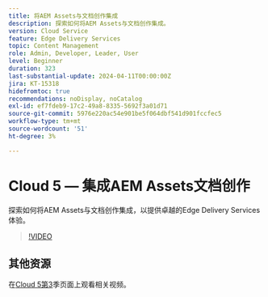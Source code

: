 ```yaml
---
title: 将AEM Assets与文档创作集成
description: 探索如何将AEM Assets与文档创作集成。
version: Cloud Service
feature: Edge Delivery Services
topic: Content Management
role: Admin, Developer, Leader, User
level: Beginner
duration: 323
last-substantial-update: 2024-04-11T00:00:00Z
jira: KT-15318
hidefromtoc: true
recommendations: noDisplay, noCatalog
exl-id: ef7fdeb9-17c2-49a8-8335-5692f3a01d71
source-git-commit: 5976e220ac54e901be5f064dbf541d901fccfec5
workflow-type: tm+mt
source-wordcount: '51'
ht-degree: 3%

---
```


# Cloud 5 — 集成AEM Assets文档创作

探索如何将AEM Assets与文档创作集成，以提供卓越的Edge Delivery Services体验。

>[!VIDEO](https://video.tv.adobe.com/v/3428302/?quality=12&learn=on)


## 其他资源

在[Cloud 5第3](../cloud5-season-3.md)季页面上观看相关视频。
